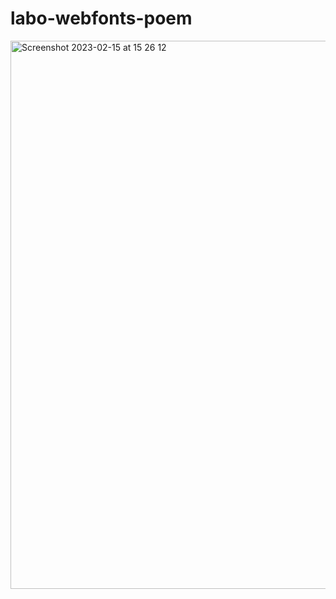 # labo-webfonts-poem
<img width="877" alt="Screenshot 2023-02-15 at 15 26 12" src="https://user-images.githubusercontent.com/35494911/219654211-e484b4df-b968-459b-94ba-43e07b48825d.png">
